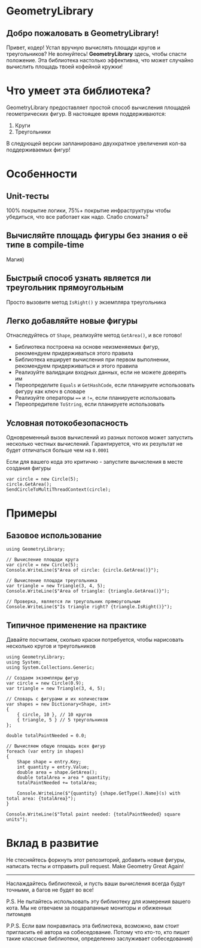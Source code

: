 ﻿# GeometryLibrary
## Добро пожаловать в GeometryLibrary!
Привет, кодер! Устал вручную вычислять площади кругов и треугольников? Не волнуйтесь! **GeometryLibrary** здесь, чтобы спасти положение. Эта библиотека настолько эффективна, что может случайно вычислить площадь твоей кофейной кружки!

# Что умеет эта библиотека?
GeometryLibrary предоставляет простой способ вычисления площадей геометрических фигур. В настоящее время поддерживаются:

1. Круги
2. Треугольники

В следующей версии запланировано двухкратное увеличения кол-ва поддерживаемых фигур!

# Особенности
## Unit-тесты
100% покрытие логики, 75%+ покрытие инфраструктуры чтобы убедиться, что все работает как надо. Слабо сломать?
## Вычисляйте площадь фигуры без знания о её типе в compile-time
Магия)
## Быстрый способ узнать является ли треугольник прямоугольным
Просто вызовите метод `IsRight()` у экземпляра треугольника
## Легко добавляйте новые фигуры
Отнаследуйтесь от `Shape`, реализуйте метод `GetArea()`, и все готово!
- Библиотека построена на основе неизменяемых фигур, рекомендуем придерживаться этого правила
- Библиотека кеширует вычисления при первом выполнении, рекомендуем придерживаться и этого правила
- Реализуйте валидации входных данных, если не можете доверять им
- Переопределите `Equals` и `GetHashCode`, если планируите использовать фигуру как ключ в словаре
- Реализуйте операторы `==` и `!=`, если планируете использовать
- Переопредителе `ToString`, если планируете использовать
## Условная потокобезопасность
Одновременный вызов вычислений из разных потоков может запустить несколько честных вычислений. Гарантируется, что их результат не будет отличаться больше чем на `0.0001`

Если для вашего кода это критично - запустите вычисления в месте создания фигуры
```
var circle = new Circle(5);
circle.GetArea();
SendCircleToMultiThreadContext(circle);
```

# Примеры
## Базовое использование
```
using GeometryLibrary;

// Вычисление площади круга
var circle = new Circle(5);
Console.WriteLine($"Area of circle: {circle.GetArea()}");

// Вычисление площади треугольника
var triangle = new Triangle(3, 4, 5);
Console.WriteLine($"Area of triangle: {triangle.GetArea()}");

// Проверка, является ли треугольник прямоугольным
Console.WriteLine($"Is triangle right? {triangle.IsRight()}");
```

## Типичное применение на практике
Давайте посчитаем, сколько краски потребуется, чтобы нарисовать несколько кругов и треугольников

```
using GeometryLibrary;
using System;
using System.Collections.Generic;

// Создаем экземпляры фигур
var circle = new Circle(0.9);
var triangle = new Triangle(3, 4, 5);

// Словарь с фигурами и их количеством
var shapes = new Dictionary<Shape, int>
{
    { circle, 10 }, // 10 кругов
    { triangle, 5 } // 5 треугольников
};

double totalPaintNeeded = 0.0;

// Вычисляем общую площадь всех фигур
foreach (var entry in shapes)
{
    Shape shape = entry.Key;
    int quantity = entry.Value;
    double area = shape.GetArea();
    double totalArea = area * quantity;
    totalPaintNeeded += totalArea;

    Console.WriteLine($"{quantity} {shape.GetType().Name}(s) with total area: {totalArea}");
}

Console.WriteLine($"Total paint needed: {totalPaintNeeded} square units");
```
# Вклад в развитие

Не стесняйтесь форкнуть этот репозиторий, добавить новые фигуры, написать тесты и отправить pull request. 
Make Geometry Great Again! 

---
Наслаждайтесь библиотекой, и пусть ваши вычисления всегда будут точными, а багов не будет во все!

P.S. Не пытайтесь использовать эту библиотеку для измерения вашего кота. Мы не отвечаем за поцарапанные мониторы и обиженных питомцев

P.P.S. Если вам понравилась эта библиотека, возможно, вам стоит пригласить её автора на собеседование. Потому что кто-то, кто пишет такие классные библиотеки, определенно заслуживает собеседования)

